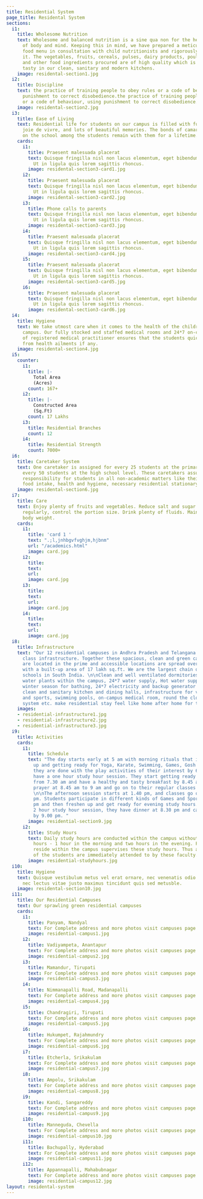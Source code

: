 ```yaml
---
title: Residential System
page_title: Residental System
sections:
  i1:
    title: Wholesome Nutrition
    text: Wholesome and balanced nutrition is a sine qua non for the healthy growth
      of body and mind. Keeping this in mind, we have prepared a meticulously planned
      food menu in consultation with child nutritionists and rigorously adhere to
      it. The vegetables, fruits, cereals, pulses, dairy products, poultry products
      and other food ingredients procured are of high quality which is then cooked
      tasty in our clean, sanitary and modern kitchens.
    image: residental-section1.jpg
  i2:
    title: Discipline
    text: the practice of training people to obey rules or a code of behaviour, using
      punishment to correct disobedience.the practice of training people to obey rules
      or a code of behaviour, using punishment to correct disobedience.
    image: residental-section2.jpg
  i3:
    title: Ease of Living
    text: Residential life for students on our campus is filled with fun, friendships,
      joie de vivre, and lots of beautiful memories. The bonds of camaraderie developed
      on the school among the students remain with them for a lifetime.
    cards:
      i1:
        title: Praesent malesuada placerat
        text: Quisque fringilla nisl non lacus elementum, eget bibendum orci ornare.
          Ut in ligula quis lorem sagittis rhoncus.
        image: residental-section3-card1.jpg
      i2:
        title: Praesent malesuada placerat
        text: Quisque fringilla nisl non lacus elementum, eget bibendum orci ornare.
          Ut in ligula quis lorem sagittis rhoncus.
        image: residental-section3-card2.jpg
      i3:
        title: Phone calls to parents
        text: Quisque fringilla nisl non lacus elementum, eget bibendum orci ornare.
          Ut in ligula quis lorem sagittis rhoncus.
        image: residental-section3-card3.jpg
      i4:
        title: Praesent malesuada placerat
        text: Quisque fringilla nisl non lacus elementum, eget bibendum orci ornare.
          Ut in ligula quis lorem sagittis rhoncus.
        image: residental-section3-card4.jpg
      i5:
        title: Praesent malesuada placerat
        text: Quisque fringilla nisl non lacus elementum, eget bibendum orci ornare.
          Ut in ligula quis lorem sagittis rhoncus.
        image: residental-section3-card5.jpg
      i6:
        title: Praesent malesuada placerat
        text: Quisque fringilla nisl non lacus elementum, eget bibendum orci ornare.
          Ut in ligula quis lorem sagittis rhoncus.
        image: residental-section3-card6.jpg
  i4:
    title: Hygiene
    text: We take utmost care when it comes to the health of the children within the
      campus. Our fully stocked and staffed medical rooms and 24*7 on-call availability
      of registered medical practitioner ensures that the students quickly recover
      from health ailments if any.
    image: residental-section4.jpg
  i5:
    counter:
      i1:
        title: |-
          Total Area
          (Acres)
        count: 167+
      i2:
        title: |-
          Constructed Area
          (Sq.Ft)
        count: 17 Lakhs
      i3:
        title: Residential Branches
        count: 12
      i4:
        title: Residential Strength
        count: 7000+
  i6:
    title: Caretaker System
    text: One caretaker is assigned for every 25 students at the primary level and
      every 50 students at the high school level. These caretakers assume the complete
      responsibility for students in all non-academic matters like their daily schedule,
      food intake, health and hygiene, necessary residential stationary etc.
    image: residental-section6.jpg
  i7:
    title: Care
    text: Enjoy plenty of fruits and vegetables. Reduce salt and sugar intake. Eat
      regularly, control the portion size. Drink plenty of fluids. Maintain a healthy
      body weight.
    cards:
      i1:
        title: 'card 1 '
        text: ".;l,jnhbgvfvghjm,hjbnm"
        url: "/academics.html"
        image: card.jpg
      i2:
        title: 
        text: 
        url: 
        image: card.jpg
      i3:
        title: 
        text: 
        url: 
        image: card.jpg
      i4:
        title: 
        text: 
        url: 
        image: card.jpg
  i8:
    title: Infrastructure
    text: "Our 12 residential campuses in Andhra Pradesh and Telangana have best in
      class infrastructure. Together these spacious, clean and green campuses which
      are located in the prime and accessible locations are spread over 167 acres
      with a built-up area of 17 lakh sq.ft. We are the largest chain of residential
      schools in South India. \n\nClean and well ventilated dormitories, mineral drinking
      water plants within the campus, 24*7 water supply, Hot water supply during the
      winter season for bathing, 24*7 electricity and backup generator power supply,
      clean and sanitary kitchen and dining halls, infrastructure for various games
      and sports, swimming pools, on-campus medical room, round the clock security
      system etc. make residential stay feel like home after home for the students."
    images:
    - residential-infrastructure1.jpg
    - residential-infrastructure2.jpg
    - residential-infrastructure3.jpg
  i9:
    title: Activities
    cards:
      i1:
        title: Schedule
        text: "The day starts early at 5 am with morning rituals that include freshening
          up and getting ready for Yoga, Karate, Swimming, Games, Gosh etc. After
          they are done with the play activities of their interest by 6.30 am, they
          have a one hour study hour session. They start getting ready for school
          from 7.30 am and have a healthy and tasty breakfast by 8.45 am. They attend
          prayer at 8.45 am to 9 am and go on to their regular classes until 1 pm.
          \n\nThe afternoon session starts at 1.40 pm, and classes go on until 5.00
          pm. Students participate in different kinds of Games and Sports until 6.30
          pm and then freshen up and get ready for evening study hours. After the
          2 hour study hour session, they have dinner at 8.30 pm and call it a day
          by 9.00 pm. "
        image: residential-section9.jpg
      i2:
        title: Study Hours
        text: Daily study hours are conducted within the campus without fail for three
          hours - 1 hour in the morning and two hours in the evening. Faculty who
          reside within the campus supervises these study hours. Thus any doubts/clarifications
          of the students are immediately attended to by these faculty.
        image: residential-studyhours.jpg
  i10:
    title: Hygiene
    text: Quisque vestibulum metus vel erat ornare, nec venenatis odio tempus. Aenean
      nec lectus vitae justo maximus tincidunt quis sed metusble.
    image: residental-section10.jpg
  i11:
    title: Our Residential Campuses
    text: Our sprawling green residential campuses
    cards:
      i1:
        title: Panyam, Nandyal
        text: For Complete address and more photos visit campuses page.
        image: residential-campus1.jpg
      i2:
        title: Vadiyampeta, Anantapur
        text: For Complete address and more photos visit campuses page.
        image: residential-campus2.jpg
      i3:
        title: Mamandur, Tirupati
        text: For Complete address and more photos visit campuses page.
        image: residential-campus3.jpg
      i4:
        title: Nimmanapalli Road, Madanapalli
        text: For Complete address and more photos visit campuses page.
        image: residential-campus4.jpg
      i5:
        title: Chandragiri, Tirupati
        text: For Complete address and more photos visit campuses page.
        image: residential-campus5.jpg
      i6:
        title: Hukumpet, Rajahmundry
        text: For Complete address and more photos visit campuses page.
        image: residential-campus6.jpg
      i7:
        title: Etcherla, Srikakulam
        text: For Complete address and more photos visit campuses page.
        image: residential-campus7.jpg
      i8:
        title: Ampolu, Srikakulam
        text: For Complete address and more photos visit campuses page.
        image: residential-campus8.jpg
      i9:
        title: Kandi, Sangareddy
        text: For Complete address and more photos visit campuses page.
        image: residential-campus9.jpg
      i10:
        title: Manneguda, Chevella
        text: For Complete address and more photos visit campuses page.
        image: residential-campus10.jpg
      i11:
        title: Bachupally, Hyderabad
        text: For Complete address and more photos visit campuses page.
        image: residential-campus11.jpg
      i12:
        title: Appannapalli, Mahabubnagar
        text: For Complete address and more photos visit campuses page.
        image: residential-campus12.jpg
layout: residental-system
---
```



